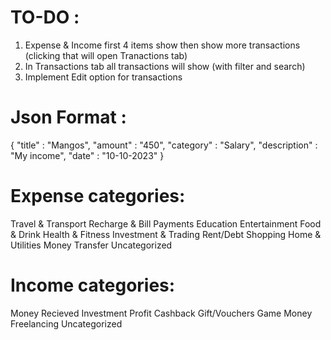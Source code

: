 
# TO-DO :
1. Expense & Income first 4 items show then show more transactions (clicking that will open Tranactions tab)
2. In Transactions tab all transactions will show (with filter and search)
3. Implement Edit option for transactions



# Json Format :
{
    "title" : "Mangos",
    "amount" : "450",
    "category" : "Salary",
    "description" : "My income",
    "date" : "10-10-2023"
}

# Expense categories:
Travel & Transport
Recharge & Bill Payments
Education
Entertainment
Food & Drink
Health & Fitness
Investment & Trading
Rent/Debt
Shopping
Home & Utilities
Money Transfer
Uncategorized

# Income categories:
Money Recieved
Investment Profit
Cashback
Gift/Vouchers
Game Money
Freelancing
Uncategorized